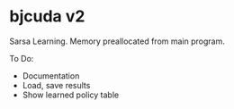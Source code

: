 # bjcuda v2
Sarsa Learning.
Memory preallocated from main program.

To Do:
* Documentation
* Load, save results
* Show learned policy table
